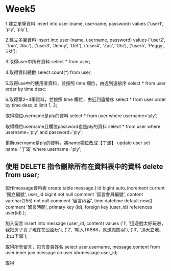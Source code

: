 # Week5

1.建立單筆資料
insert into user (name, username, password) values
('user1', 'ply', 'ply');

2.建立多筆資料
insert into user (name, username, password) values
('user2', 'Tom', 'Abc'),
('user3', 'Jenny', 'Def'),
('user4', 'Zac', 'Ghi'),
('user5', 'Peggy', 'Jkf');

3.取得user中所有資料
select * from user;

4.取得資料總數
select count(*) from user;

5.取得use中的使用者資料，並按照 time 欄位，由近到遠排序
select * from user order by time desc;

6.取得第2~4筆資料，並按照 time 欄位，由近到遠排序
select * from user order by time desc,id limit 1, 3;

取得欄位username是ply的資料
select * from user where username='ply';

取得欄位username且欄位password也是ply的資料
select * from user where username='ply' and password='ply';

更新username是ply的資料，將name欄位改成【丁滿】
update user set name='丁滿' where username='ply';

使用 DELETE 指令刪除所有在資料表中的資料
delete from user;
---------------------------------------------------------------------------
製作message資料表
create table message (
id bigint auto_increment current '獨立編號',
user_id bigint not null comment '留言會員編號',
content varchar(255) not null comment '留言內容',
time datetime default now() comment '留言時間',
primary key (id),
foreign key (user_id) references user(id)
);

加入留言
insert into message (user_id, content) values
('1', '這遊戲太好玩啦，我把房子賣了現在在公園玩'),
('2', '輸入TK888，就送魔關羽'),
('3', '頂天立地，上山下海');

取得所有留言，包含會員姓名
select user.username, message.content from user
inner join message
on user.id=message.user_id;

取得
